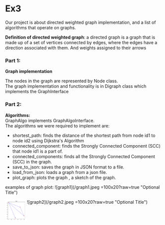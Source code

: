 # Ex3

Our project is about directed weighted graph implementation, and a list of algorithms that operate on graphs.

**Definition of directed weighted graph**:
a directed graph is a graph that is made up of a set of vertices connected by edges, where the edges have a direction
associated with them. And weights assigned to their arrows

### Part 1:

**Graph implementation**

The nodes in the graph are represented by Node class.   
The graph implementation and functionality is in Digraph class
which implements the GraphInterface

### Part 2:

**Algorithms:**   
GraphAlgo implements GraphAlgoInterface.   
The algorithms we were required to implement are:

* shortest_path: finds the distance of the shortest path from node id1 to node id2 using Dijkstra's Algorithm
* connected_component: finds the Strongly Connected Component (SCC) that node id1 is a part of.
* connected_components: finds all the Strongly Connected Component (SCC) in the graph.
* save_to_json: saves the graph in JSON format to a file.
* load_from_json: loads a graph from a json file.
* plot_graph: plots the graph , a sketch of the graph.

examples of graph plot:
![graph1](/graph1.jpeg =100x20?raw=true "Optional Title")

<a href="url"><img src="/graph1.jpeg" align="left" height="70" width="70" ></a>

![graph2](/graph2.jpeg =100x20?raw=true "Optional Title")

